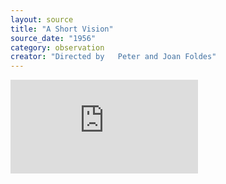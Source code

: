 ```yaml
---
layout: source
title: "A Short Vision"
source_date: "1956"
category: observation
creator: "Directed by	Peter and Joan Foldes"
---
```

<iframe max-width="100%" max-height="100%" src="https://www.youtube.com/embed/BkhNED3-mnI" frameborder="0" allowfullscreen></iframe>
